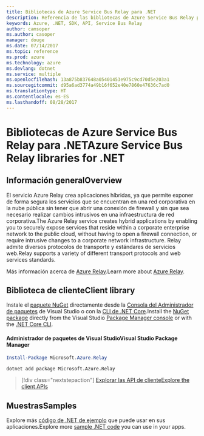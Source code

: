 ```yaml
---
title: Bibliotecas de Azure Service Bus Relay para .NET
description: Referencia de las bibliotecas de Azure Service Bus Relay para .NET
keywords: Azure, .NET, SDK, API, Service Bus Relay
author: camsoper
ms.author: casoper
manager: douge
ms.date: 07/14/2017
ms.topic: reference
ms.prod: azure
ms.technology: azure
ms.devlang: dotnet
ms.service: multiple
ms.openlocfilehash: 13a875b837648a05401453e975c9cd70d5e203a1
ms.sourcegitcommit: d95a6ad3774a49b16f652e40e7860e47636c7ad0
ms.translationtype: HT
ms.contentlocale: es-ES
ms.lasthandoff: 08/28/2017
---
```

# <a name="azure-service-bus-relay-libraries-for-net"></a><span data-ttu-id="3d1ae-104">Bibliotecas de Azure Service Bus Relay para .NET</span><span class="sxs-lookup"><span data-stu-id="3d1ae-104">Azure Service Bus Relay libraries for .NET</span></span>

## <a name="overview"></a><span data-ttu-id="3d1ae-105">Información general</span><span class="sxs-lookup"><span data-stu-id="3d1ae-105">Overview</span></span>

<span data-ttu-id="3d1ae-106">El servicio Azure Relay crea aplicaciones híbridas, ya que permite exponer de forma segura los servicios que se encuentran en una red corporativa en la nube pública sin tener que abrir una conexión de firewall y sin que sea necesario realizar cambios intrusivos en una infraestructura de red corporativa.</span><span class="sxs-lookup"><span data-stu-id="3d1ae-106">The Azure Relay service creates hybrid applications by enabling you to securely expose services that reside within a corporate enterprise network to the public cloud, without having to open a firewall connection, or require intrusive changes to a corporate network infrastructure.</span></span> <span data-ttu-id="3d1ae-107">Relay admite diversos protocolos de transporte y estándares de servicios web.</span><span class="sxs-lookup"><span data-stu-id="3d1ae-107">Relay supports a variety of different transport protocols and web services standards.</span></span>
          
<span data-ttu-id="3d1ae-108">Más información acerca de [Azure Relay](https://docs.microsoft.com/en-us/azure/service-bus-relay/relay-what-is-it).</span><span class="sxs-lookup"><span data-stu-id="3d1ae-108">Learn more about [Azure Relay](https://docs.microsoft.com/en-us/azure/service-bus-relay/relay-what-is-it).</span></span>

## <a name="client-library"></a><span data-ttu-id="3d1ae-109">Biblioteca de cliente</span><span class="sxs-lookup"><span data-stu-id="3d1ae-109">Client library</span></span>

<span data-ttu-id="3d1ae-110">Instale el [paquete NuGet](https://www.nuget.org/packages/Microsoft.Azure.Relay) directamente desde la [Consola del Administrador de paquetes][PackageManager] de Visual Studio o con la [CLI de .NET Core][DotNetCLI].</span><span class="sxs-lookup"><span data-stu-id="3d1ae-110">Install the [NuGet package](https://www.nuget.org/packages/Microsoft.Azure.Relay) directly from the Visual Studio [Package Manager console][PackageManager] or with the [.NET Core CLI][DotNetCLI].</span></span>

#### <a name="visual-studio-package-manager"></a><span data-ttu-id="3d1ae-111">Administrador de paquetes de Visual Studio</span><span class="sxs-lookup"><span data-stu-id="3d1ae-111">Visual Studio Package Manager</span></span>

```powershell
Install-Package Microsoft.Azure.Relay
```

```bash
dotnet add package Microsoft.Azure.Relay
```

> [!div class="nextstepaction"]
> [<span data-ttu-id="3d1ae-112">Explorar las API de cliente</span><span class="sxs-lookup"><span data-stu-id="3d1ae-112">Explore the client APIs</span></span>](/dotnet/api/overview/azure/relay/client)

## <a name="samples"></a><span data-ttu-id="3d1ae-113">Muestras</span><span class="sxs-lookup"><span data-stu-id="3d1ae-113">Samples</span></span>

<span data-ttu-id="3d1ae-114">Explore más [código de .NET de ejemplo](https://azure.microsoft.com/resources/samples/?platform=dotnet) que puede usar en sus aplicaciones.</span><span class="sxs-lookup"><span data-stu-id="3d1ae-114">Explore more [sample .NET code](https://azure.microsoft.com/resources/samples/?platform=dotnet) you can use in your apps.</span></span>

[PackageManager]: https://docs.microsoft.com/nuget/tools/package-manager-console
[DotNetCLI]: https://docs.microsoft.com/en-us/dotnet/core/tools/dotnet-add-package